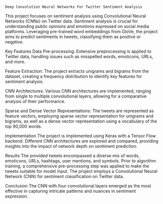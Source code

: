                                                                         Deep Convolution Neural Networks For Twitter Sentiment Analysis

This project focuses on sentiment analysis using Convolutional Neural Networks (CNNs) on Twitter data. Sentiment analysis is crucial for understanding public opinions and emotions expressed on social media platforms. Leveraging pre-trained word embeddings from GloVe, the project aims to predict sentiments in tweets, classifying them as positive or negative.

Key Features
Data Pre-processing: Extensive preprocessing is applied to Twitter data, handling issues such as misspelled words, emoticons, URLs, and more.

Feature Extraction: The project extracts unigrams and bigrams from the dataset, creating a frequency distribution to identify key features for sentiment analysis.

CNN Architectures: Various CNN architectures are implemented, ranging from single to multiple convolutional layers, allowing for a comparative analysis of their performance.

Sparse and Dense Vector Representations: The tweets are represented as feature vectors, employing sparse vector representation for unigrams and bigrams, as well as a dense vector representation using a vocabulary of the top 90,000 words.


Implementation
The project is implemented using Keras with a Tensor Flow backend. Different CNN architectures are explored and compared, providing insights into the impact of network depth on sentiment prediction.

Results
The provided tweets encompassed a diverse mix of words, emoticons, URLs, hashtags, user mentions, and symbols. Prior to algorithm training, a comprehensive pre-processing step was applied to make the tweets suitable for model input. The project employs a Convolutional Neural Network (CNN) for sentiment classification on Twitter data.

Conclusion
The CNN with four convolutional layers emerged as the most effective in capturing intricate patterns and nuances in sentiment expression.
